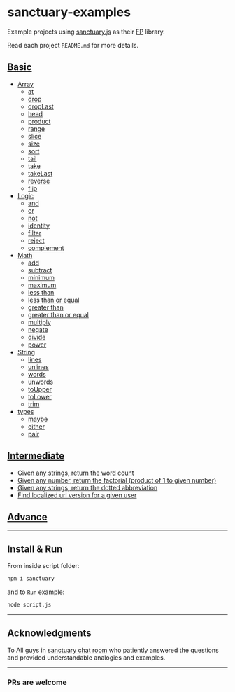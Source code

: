 # sanctuary-examples

Example projects using [sanctuary.js](https://github.com/sanctuary-js/sanctuary) as their [FP](https://en.wikipedia.org/wiki/Functional_programming) library.

Read each project `README.md` for more details.

## [Basic](basic/README.md)

- [Array](basic/array/README.md)
  - [at](basic/array/at.md)
  - [drop](basic/array/drop.md)
  - [dropLast](basic/array/drop-last.md)
  - [head](basic/array/head.md)
  - [product](basic/array/product.md)
  - [range](basic/array/range.md)
  - [slice](basic/array/slice.md)
  - [size](basic/array/size.md)
  - [sort](basic/array/sort.md)
  - [tail](basic/array/tail.md)
  - [take](basic/array/take.md)
  - [takeLast](basic/array/take-last.md)
  - [reverse](basic/array/reverse.md)
  - [flip](basic/array/flip.md)
- [Logic](basics/logic/README.md)
  - [and](basic/logic/and.md)
  - [or](basic/logic/or.md)
  - [not](basic/logic/not.md)
  - [identity](basic/logic/id.md)
  - [filter](basic/logic/filter.md)
  - [reject](basic/logic/reject.md)
  - [complement](basic/logic/complement.md)
- [Math](basic/math/README.md)
  - [add](basic/math/add.md)
  - [subtract](basic/math/sub.md)
  - [minimum](basic/math/min.md)
  - [maximum](basic/math/max.md)
  - [less than](basic/math/lt.md)
  - [less than or equal](basic/math/lte.md)
  - [greater than](basic/math/gt.md)
  - [greater than or equal](basic/math/gte.md)
  - [multiply](basic/math/mult.md)
  - [negate](basic/math/negate.md)
  - [divide](basic/math/div.md)
  - [power](basic/math/pow.md)
- [String](basic/string/README.md)
  - [lines](basic/string/lines.md)
  - [unlines](basic/string/unlines.md)
  - [words](basic/string/words.md)
  - [unwords](basic/string/unwords.md)
  - [toUpper](basic/string/toupper.md)
  - [toLower](basic/string/tolower.md)
  - [trim](basic/string/trim.md)
- [types](basic/types/README.md)
  - [maybe](basic/types/maybe.md)
  - [either](basic/types/either.md)
  - [pair](basic/types/pair.md)

## [Intermediate](intermediate/README.md)

- [Given any strings, return the word count](intermediate/word-count.md)
- [Given any number, return the factorial (product of 1 to given number)](intermediate/factorial.md)
- [Given any strings, return the dotted abbreviation](intermediate/abbreviate.md)
- [Find localized url version for a given user](intermediate/user-url.md)

## [Advance](advance/README.md)

----------

## Install & Run

From inside script folder:

```bash
npm i sanctuary
```

and to `Run` example:

```bash
node script.js
```

----------

## Acknowledgments

To All guys in [sanctuary chat room](https://gitter.im/sanctuary-js/sanctuary) who patiently answered the questions and provided understandable analogies and examples.

----------

### PRs are welcome